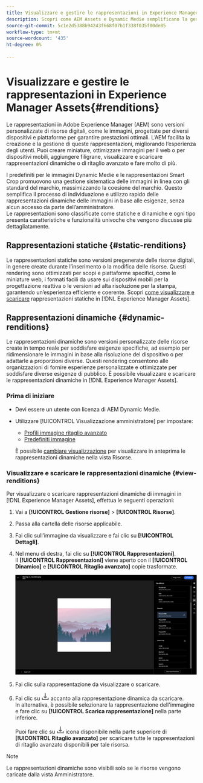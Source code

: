 ```yaml
---
title: Visualizzare e gestire le rappresentazioni in Experience Manager Assets
description: Scopri come AEM Assets e Dynamic Medie semplificano la gestione efficace delle immagini con rappresentazioni statiche e dinamiche.
source-git-commit: 5c1e2d5388b94243f668f07b1f338f035f00de85
workflow-type: tm+mt
source-wordcount: '435'
ht-degree: 0%

---
```


# Visualizzare e gestire le rappresentazioni in Experience Manager Assets{#renditions}

Le rappresentazioni in Adobe Experience Manager (AEM) sono versioni personalizzate di risorse digitali, come le immagini, progettate per diversi dispositivi e piattaforme per garantire prestazioni ottimali. L’AEM facilita la creazione e la gestione di queste rappresentazioni, migliorando l’esperienza degli utenti. Puoi creare miniature, ottimizzare immagini per il web o per dispositivi mobili, aggiungere filigrane, visualizzare e scaricare rappresentazioni dinamiche o di ritaglio avanzato e fare molto di più.

I predefiniti per le immagini Dynamic Medie e le rappresentazioni Smart Crop promuovono una gestione sistematica delle immagini in linea con gli standard del marchio, massimizzando la coesione del marchio. Questo semplifica il processo di individuazione e utilizzo rapido delle rappresentazioni dinamiche delle immagini in base alle esigenze, senza alcun accesso da parte dell’amministratore.
<br>Le rappresentazioni sono classificate come statiche e dinamiche e ogni tipo presenta caratteristiche e funzionalità univoche che vengono discusse più dettagliatamente.

## Rappresentazioni statiche {#static-renditions}

Le rappresentazioni statiche sono versioni pregenerate delle risorse digitali, in genere create durante l’inserimento o la modifica delle risorse. Questi rendering sono ottimizzati per scopi e piattaforme specifici, come le miniature web, i formati facili da usare sui dispositivi mobili per la progettazione reattiva o le versioni ad alta risoluzione per la stampa, garantendo un’esperienza efficiente e coerente.
Scopri [come visualizzare e scaricare](#view-dynamic-renditions) rappresentazioni statiche in [!DNL Experience Manager Assets].

## Rappresentazioni dinamiche {#dynamic-renditions}

Le rappresentazioni dinamiche sono versioni personalizzate delle risorse create in tempo reale per soddisfare esigenze specifiche, ad esempio per ridimensionare le immagini in base alla risoluzione del dispositivo o per adattarle a proporzioni diverse.
Questi rendering consentono alle organizzazioni di fornire esperienze personalizzate e ottimizzate per soddisfare diverse esigenze di pubblico. È possibile visualizzare e scaricare le rappresentazioni dinamiche in [!DNL Experience Manager Assets].

### Prima di iniziare

* Devi essere un utente con licenza di AEM Dynamic Medie.

* Utilizzare [!UICONTROL Visualizzazione amministratore] per impostare:
   * [Profili immagine ritaglio avanzato](/help/assets/dynamic-media/image-profiles.md#creating-image-profiles)
   * [Predefiniti immagine](/help/assets/dynamic-media/managing-image-presets.md)

  È possibile [cambiare visualizzazione](/help/assets/assets-view-introduction.md#how-to-access-assets-view) per visualizzare in anteprima le rappresentazioni dinamiche nella vista Risorse.

### Visualizzare e scaricare le rappresentazioni dinamiche {#view-renditions}

Per visualizzare o scaricare rappresentazioni dinamiche di immagini in [!DNL Experience Manager Assets], effettua le seguenti operazioni:

1. Vai a **[!UICONTROL Gestione risorse]** > **[!UICONTROL Risorse]**.

1. Passa alla cartella delle risorse applicabile.

1. Fai clic sull’immagine da visualizzare e fai clic su **[!UICONTROL Dettagli]**.

1. Nel menu di destra, fai clic su **[!UICONTROL Rappresentazioni]**. <br> Il **[!UICONTROL Rappresentazioni]** viene aperto con il **[!UICONTROL Dinamico]** e **[!UICONTROL Ritaglio avanzato]** copie trasformate.

   ![rappresentazioni dinamiche](assets/preset_smart_crop.png)
   <!-- ![dynamic renditions](assets/preset_smart_crop_view.png) -->

1. Fai clic sulla rappresentazione da visualizzare o scaricare.

1. Fai clic su ![icona di download](assets/do-not-localize/download-icon.png) accanto alla rappresentazione dinamica da scaricare. <br> In alternativa, è possibile selezionare la rappresentazione dell&#39;immagine e fare clic su **[!UICONTROL Scarica rappresentazione]** nella parte inferiore.

   Puoi fare clic su ![icona di download](assets/do-not-localize/download-icon.png) icona disponibile nella parte superiore di **[!UICONTROL Ritaglio avanzato]** per scaricare tutte le rappresentazioni di ritaglio avanzato disponibili per tale risorsa.

>[!NOTE]
>
>Le rappresentazioni dinamiche sono visibili solo se le risorse vengono caricate dalla vista Amministratore.
